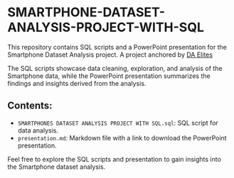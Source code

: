 # SMARTPHONE-DATASET-ANALYSIS-PROJECT-WITH-SQL

This repository contains SQL scripts and a PowerPoint presentation for the Smartphone Dataset Analysis project. A project anchored by [DA Elites](https://dataanalyticselites.mystrikingly.com/)

The SQL scripts showcase data cleaning, exploration, and analysis of the Smartphone data, while the PowerPoint presentation summarizes the findings and insights derived from the analysis.

## Contents:

- `SMARTPHONES DATASET ANALYSIS PROJECT WITH SQL.sql`: SQL script for data analysis.
- `presentation.md`: Markdown file with a link to download the PowerPoint presentation.

Feel free to explore the SQL scripts and presentation to gain insights into the Smartphone dataset analysis.
